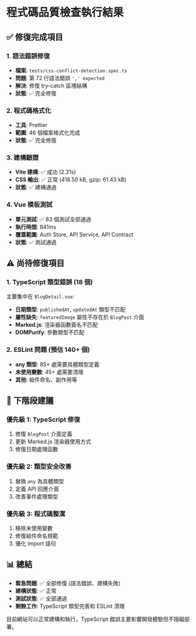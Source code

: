 # 程式碼品質檢查執行結果

## ✅ 修復完成項目

### 1. 語法錯誤修復
- **檔案**: `tests/css-conflict-detection.spec.ts`
- **問題**: 第 72 行語法錯誤 `',' expected`
- **解決**: 修復 try-catch 區塊結構
- **狀態**: ✅ 完全修復

### 2. 程式碼格式化
- **工具**: Prettier
- **範圍**: 46 個檔案格式化完成
- **狀態**: ✅ 完全修復

### 3. 建構驗證
- **Vite 建構**: ✅ 成功 (2.31s)
- **CSS 輸出**: ✅ 正常 (418.50 kB, gzip: 61.43 kB)
- **狀態**: ✅ 建構通過

### 4. Vue 模板測試
- **單元測試**: ✅ 83 個測試全部通過
- **執行時間**: 841ms
- **覆蓋範圍**: Auth Store, API Service, API Contract
- **狀態**: ✅ 測試通過

## ⚠️ 尚待修復項目

### 1. TypeScript 類型錯誤 (18 個)
主要集中在 `BlogDetail.vue`:
- **日期類型**: `publishedAt`, `updatedAt` 類型不匹配
- **屬性缺失**: `featuredImage` 屬性不存在於 `BlogPost` 介面
- **Marked.js**: 渲染器函數簽名不匹配
- **DOMPurify**: 參數類型不匹配

### 2. ESLint 問題 (預估 140+ 個)
- **any 類型**: 85+ 處需要具體類型定義
- **未使用變數**: 45+ 處需要清理
- **其他**: 組件命名、副作用等

## 🎯 下階段建議

### 優先級 1: TypeScript 修復
1. 修復 `BlogPost` 介面定義
2. 更新 Marked.js 渲染器使用方式
3. 修復日期處理函數

### 優先級 2: 類型安全改善
1. 替換 `any` 為具體類型
2. 定義 API 回應介面
3. 改善事件處理類型

### 優先級 3: 程式碼整潔
1. 移除未使用變數
2. 修復組件命名規範
3. 優化 import 語句

## 📊 總結
- **緊急問題**: ✅ 全部修復 (語法錯誤、建構失敗)
- **建構狀態**: ✅ 正常
- **測試狀態**: ✅ 全部通過
- **剩餘工作**: TypeScript 類型完善和 ESLint 清理

目前網站可以正常建構和執行，TypeScript 錯誤主要影響開發體驗但不阻礙部署。
